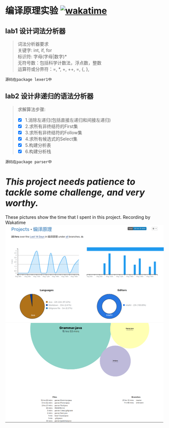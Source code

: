 # 编译原理实验  [![wakatime](https://wakatime.com/badge/user/b06f1799-d59e-4d93-be43-644d6ec7f0fc/project/f3d92d3c-d791-456f-b169-2cdc68996234.svg)](https://wakatime.com/badge/user/b06f1799-d59e-4d93-be43-644d6ec7f0fc/project/f3d92d3c-d791-456f-b169-2cdc68996234)
## lab1 设计词法分析器
> 词法分析器要求<br>
    关键字: int, if, for<br>
    标识符: 字母(字母|数字)*<br>
    无符号数：包括科学计数法，浮点数，整数<br>
    运算符或分界符：=, *, +, ++, =, {, },<br>

```
源码在package lexer1中
```

## lab2 设计非递归的语法分析器
> 求解算法步骤:<br>
> - [x] 1.消除左递归(包括直接左递归和间接左递归)<br> 
> - [x] 2.求所有非终结符的First集<br> 
> - [x] 3.求所有非终结符的Follow集<br>
> - [x] 4.求所有候选式的Select集  
> - [x] 5.构建分析表  
> - [x] 6.构建分析栈  

```
源码在package parser中
```

# *This project needs patience to tackle some challenge, and very worthy.*
These pictures show the time that I spent in this project. Recording by Wakatime
![这是wakatime记录的时间](resource/updateTimeRecord.png "wakatime")
![这是wakatime记录的时间](resource/updateTimeRecord2.png "wakatime")
